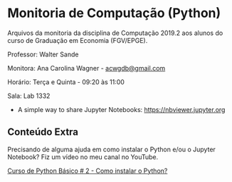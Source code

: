# Monitoria de Computação (Python)

Arquivos da monitoria da disciplina de Computação 2019.2 aos alunos do curso de Graduação em Economia (FGV/EPGE). 

Professor: Walter Sande

Monitora: Ana Carolina Wagner - acwgdb@gmail.com

Horário: Terça e Quinta - 09:20 às 11:00 

Sala: Lab 1332

* A simple way to share Jupyter Notebooks: https://nbviewer.jupyter.org

## Conteúdo Extra

Precisando de alguma ajuda em como instalar o Python e/ou o Jupyter Notebook? Fiz um vídeo no meu canal no YouTube.  

[Curso de Python Básico # 2 - Como instalar o Python?](https://www.youtube.com/watch?v=CUnvadWr6jo&t=8s)
